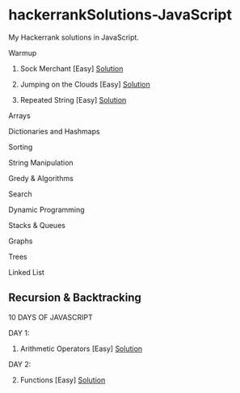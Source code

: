 # hackerrankSolutions-JavaScript
My Hackerrank solutions in JavaScript. 

Warmup

1. Sock Merchant [Easy]                                                              [Solution](https://github.com/marlona/hackerrankSolutions-JavaScript/blob/master/Warmup/sockmerchant.js)

2. Jumping on the Clouds [Easy]                                                              [Solution](https://github.com/marlona/hackerrankSolutions-JavaScript/blob/master/Warmup/clouds.js)

3. Repeated String [Easy]                                                              [Solution](https://github.com/marlona/hackerrankSolutions-JavaScript/blob/master/Warmup/repeatedString.js)



Arrays


Dictionaries and Hashmaps


Sorting


String Manipulation


Gredy & Algorithms


Search


Dynamic Programming


Stacks & Queues


Graphs


Trees


Linked List


Recursion & Backtracking
-------------------------------------------------------------------------------------------------

10 DAYS OF JAVASCRIPT

DAY 1:

1. Arithmetic Operators [Easy]                                                              [Solution](https://github.com/Marlona/hackerrankSolutions-JavaScript/tree/master/10DaysofJS/Day1/ArithmeticOperators.js)

DAY 2:

2. Functions [Easy]                                                              [Solution](https://github.com/Marlona/hackerrankSolutions-JavaScript/blob/master/10DaysofJS/Day2/Functions.js)
